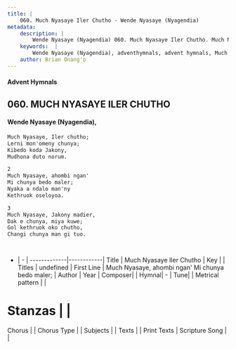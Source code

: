 ```yaml
---
title: |
    060. Much Nyasaye Iler Chutho - Wende Nyasaye (Nyagendia)
metadata:
    description: |
        Wende Nyasaye (Nyagendia) 060. Much Nyasaye Iler Chutho. Much Nyasaye, ahombi ngan' Mi chunya bedo maler; Nyaka a ndalo man'ny Kethruok oseloyoa.  
    keywords:  |
        Wende Nyasaye (Nyagendia), adventhymnals, advent hymnals, Much Nyasaye Iler Chutho, Much Nyasaye, ahombi ngan' Mi chunya bedo maler;. 
    author: Brian Onang'o
---
```


#### Advent Hymnals
## 060. MUCH NYASAYE ILER CHUTHO
####  Wende Nyasaye (Nyagendia),

```txt
Much Nyasaye, Iler chutho;
Lerni mon'omeny chunya;
Kibedo koda Jakony,
Mudhona duto norum.

2
Much Nyasaye, ahombi ngan'
Mi chunya bedo maler;
Nyaka a ndalo man'ny
Kethruok oseloyoa.

3
Much Nyasaye, Jakony madier,
Dak e chunya, miya kuwe;
Gol kethruok oko chutho,
Changi chunya man gi tuo.




```

- |   -  |
-------------|------------|
Title | Much Nyasaye Iler Chutho |
Key |  |
Titles | undefined |
First Line | Much Nyasaye, ahombi ngan' Mi chunya bedo maler; |
Author | 
Year | 
Composer| |
Hymnal|  - |
Tune|  |
Metrical pattern | |
# Stanzas |  |
Chorus |  |
Chorus Type |  |
Subjects | |
Texts |  |
Print Texts | 
Scripture Song |  |
    
